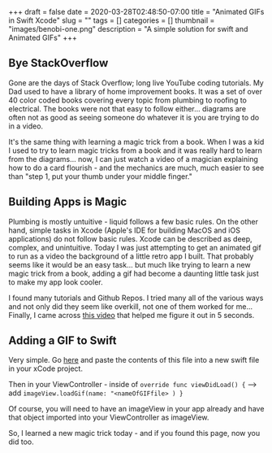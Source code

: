 +++ 
draft = false
date = 2020-03-28T02:48:50-07:00
title = "Animated GIFs in Swift Xcode"
slug = "" 
tags = []
categories = []
thumbnail = "images/benobi-one.png"
description = "A simple solution for swift and Animated GIFs"
+++

## Bye StackOverflow

Gone are the days of Stack Overflow; long live YouTube coding tutorials. My Dad used to have a library of home improvement books. It was a set of over 40 color coded books covering every topic from plumbing to roofing to electrical. The books were not that easy to follow either... diagrams are often not as good as seeing someone do whatever it is you are trying to do in a video. 

It's the same thing with learning a magic trick from a book. When I was a kid I used to try to learn magic tricks from a book and it was really hard to learn from the diagrams... now, I can just watch a video of a magician explaining how to do a card flourish - and the mechanics are much, much easier to see than "step 1, put your thumb under your middle finger."

## Building Apps is Magic

Plumbing is mostly untuitive - liquid follows a few basic rules. On the other hand, simple tasks in Xcode (Apple's IDE for building MacOS and iOS applications) do not follow basic rules. Xcode can be described as deep, complex, and unintuitive. Today I was just attempting to get an animated gif to run as a video the background of a little retro app I built. That probably seems like it would be an easy task... but much like trying to learn a new magic trick from a book, adding a gif had become a daunting little task just to make my app look cooler.

I found many tutorials and Github Repos. I tried many all of the various ways and not only did they seem like overkill, not one of them worked for me... Finally, I came across [this video](https://www.youtube.com/watch?v=DqyU3vGo9mI) that helped me figure it out in 5 seconds. 

## Adding a GIF to Swift

Very simple. Go [here](https://github.com/swiftgif/SwiftGif/blob/master/SwiftGifCommon/UIImage%2BGif.swift) and paste the contents of this file into a new swift file in your xCode project.

Then in your ViewController - inside of  `override func viewDidLoad() {` -->  add `imageView.loadGif(name: "<nameOfGIFfile> ) }`

Of course, you will need to have an imageView in your app already and have that object imported into your ViewController as imageView.

So, I learned a new magic trick today - and if you found this page, now you did too. 